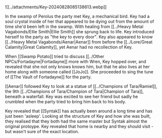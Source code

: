 ![[../attachments/Key-20240828085138613.webp]]

In the swamp of Perolus the party met Key, a mechanical bird. Key had a soul crystal inside of her that appeared to be dying out from the amount of time she'd been left in the swamp. With healing from [[../Heavy Metal Vagabonds/Ellie Smith|Ellie Smith]] she sprung back to life. Key introduced herself to the party as "the key to every door". Key also appeared to know [[../Heavy Metal Vagabonds/Aenar|Aenar]] from before the [[../Lore/Great Calamity|Great Calamity]], yet Aenar had no recollection of Key.

When [[Swamp Potato]] tried to discuss [[../Other NPCs/Fortadayne|Fortadayne]] more with Wren, Key hopped over, and revealed that she not only knows knows him, but that he also lives at her home along with someone called [[JoJo]]. She proceeded to sing the tune of [[The Vault of Fortadayne]] for the party.

[[Aenar]] followed Key to look at a statue of [[../Champions of Tara/Ramiel]], the 9th [[../Champions of Tara/Champion of Tara|Champion of Tara]], beneath a waterfall. Key was excited to see her friend but sadly he crumbled when the party tried to bring him back to his body.

Key revealed that [[Syntak]] has actually been around a long time and has just been 'asleep'. Looking at the structure of Key and how she was built, they realised that they both had the same master but Syntak almost the original protoype. Key revealed that home is nearby and they should visit - but wasn't sure of the exact location.